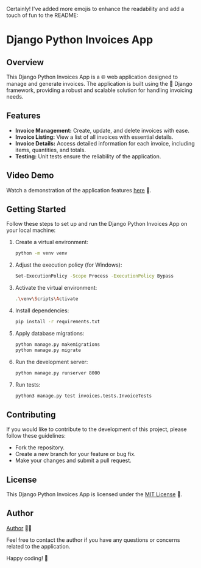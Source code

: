 Certainly! I've added more emojis to enhance the readability and add a touch of fun to the README:

# Django Python Invoices App

## Overview

This Django Python Invoices App is a 🌐 web application designed to manage and generate invoices. The application is built using the 🐍 Django framework, providing a robust and scalable solution for handling invoicing needs.

## Features

- **Invoice Management:** Create, update, and delete invoices with ease.
- **Invoice Listing:** View a list of all invoices with essential details.
- **Invoice Details:** Access detailed information for each invoice, including items, quantities, and totals.
- **Testing:** Unit tests ensure the reliability of the application.

## Video Demo

Watch a demonstration of the application features [here](https://github.com/sharpsailor/Django_Python-Invoices-App/assets/119790479/bf6d7bac-5e54-42d0-b51c-46abd7790a6e) 🎥.

## Getting Started

Follow these steps to set up and run the Django Python Invoices App on your local machine:

1. Create a virtual environment:

    ```bash
    python -m venv venv
    ```

2. Adjust the execution policy (for Windows):

    ```bash
    Set-ExecutionPolicy -Scope Process -ExecutionPolicy Bypass
    ```

3. Activate the virtual environment:

    ```bash
    .\venv\Scripts\Activate
    ```

4. Install dependencies:

    ```bash
    pip install -r requirements.txt
    ```

5. Apply database migrations:

    ```bash
    python manage.py makemigrations
    python manage.py migrate
    ```

6. Run the development server:

    ```bash
    python manage.py runserver 8000
    ```

7. Run tests:

    ```bash
    python3 manage.py test invoices.tests.InvoiceTests
    ```

## Contributing

If you would like to contribute to the development of this project, please follow these guidelines:

- Fork the repository.
- Create a new branch for your feature or bug fix.
- Make your changes and submit a pull request.

## License

This Django Python Invoices App is licensed under the [MIT License](LICENSE) 📄.

## Author

[Author](github.com/rahil1202) 🧑‍💻

Feel free to contact the author if you have any questions or concerns related to the application.

Happy coding! 🚀